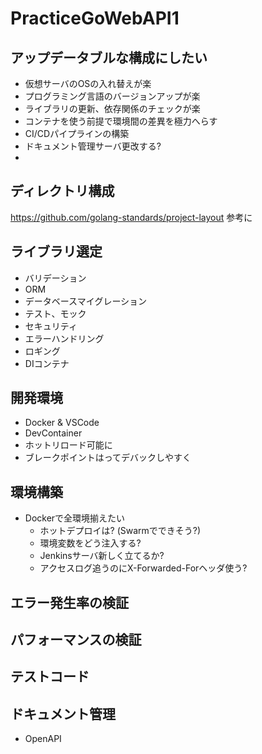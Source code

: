 # PracticeGoWebAPI1

## アップデータブルな構成にしたい

* 仮想サーバのOSの入れ替えが楽
* プログラミング言語のバージョンアップが楽
* ライブラリの更新、依存関係のチェックが楽
* コンテナを使う前提で環境間の差異を極力へらす
* CI/CDパイプラインの構築
* ドキュメント管理サーバ更改する?
* 

## ディレクトリ構成
https://github.com/golang-standards/project-layout
参考に


## ライブラリ選定

* バリデーション
* ORM
* データベースマイグレーション
* テスト、モック
* セキュリティ
* エラーハンドリング
* ロギング
* DIコンテナ

## 開発環境

* Docker & VSCode
* DevContainer
* ホットリロード可能に
* ブレークポイントはってデバックしやすく

## 環境構築

* Dockerで全環境揃えたい
    * ホットデプロイは? (Swarmでできそう?)
    * 環境変数をどう注入する?
    * Jenkinsサーバ新しく立てるか?
    * アクセスログ追うのにX-Forwarded-Forヘッダ使う?

## エラー発生率の検証

## パフォーマンスの検証

## テストコード

## ドキュメント管理

* OpenAPI